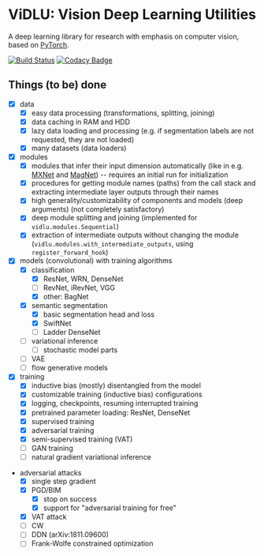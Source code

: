 # ViDLU: Vision Deep Learning Utilities

A deep learning library for research with emphasis on computer vision, based on [PyTorch](https://pytorch.org/).

[![Build Status](https://travis-ci.org/Ivan1248/Vidlu.svg?branch=master)](https://travis-ci.org/Ivan1248/Vidlu)
[![Codacy Badge](https://api.codacy.com/project/badge/Grade/7f89c65e677f490bab26c0e5c7cae116)](https://www.codacy.com/manual/Ivan1248/Vidlu?utm_source=github.com&amp;utm_medium=referral&amp;utm_content=Ivan1248/Vidlu&amp;utm_campaign=Badge_Grade)

## Things (to be) done
  - [x] data
    - [x] easy data processing (transformations, splitting, joining)
    - [x] data caching in RAM and HDD
    - [x] lazy data loading and processing (e.g. if segmentation labels are not requested, they are not loaded)
    - [x] many datasets (data loaders)
  - [x] modules 
    - [X] modules that infer their input dimension automatically (like in e.g. [MXNet](http://mxnet.incubator.apache.org/) and
      [MagNet](https://github.com/MagNet-DL/magnet)) -- requires an initial run for initialization
    - [X] procedures for getting module names (paths) from the call stack and extracting intermediate layer outputs through their names
    - [X] high generality/customizability of components and models (deep arguments) (not completely satisfactory) 
    - [X] deep module splitting and joining (implemented for `vidlu.modules.Sequential`) 
    - [X] extraction of intermediate outputs without changing the module (`vidlu.modules.with_intermediate_outputs`, using `register_forward_hook`)
  - [X] models (convolutional) with training algorithms
    - [X] classification
      - [x] ResNet, WRN, DenseNet
      - [ ] RevNet, iRevNet, VGG
      - [x] other: BagNet
    - [X] semantic segmentation
      - [x] basic segmentation head and loss
      - [x] SwiftNet
      - [ ] Ladder DenseNet
    - [ ] variational inference
      - [ ] stochastic model parts
    - [ ] VAE
    - [ ] flow generative models
  - [x] training
    - [x] inductive bias (mostly) disentangled from the model
    - [x] customizable training (inductive bias) configurations
    - [x] logging, checkpoints, resuming interrupted training
    - [X] pretrained parameter loading: ResNet, DenseNet
    - [x] supervised training
    - [x] adversarial training
    - [X] semi-supervised training (VAT)
    - [ ] GAN training
    - [ ] natural gradient variational inference
  - adversarial attacks
    - [x] single step gradient
    - [x] PGD/BIM
      - [x] stop on success
      - [x] support for "adversarial training for free"
    - [X] VAT attack
    - [ ] CW
    - [ ] DDN (arXiv:1811.09600)
    - [ ] Frank-Wolfe constrained optimization

<!--
In many places in the code some parameter names end with "_f". 
This means that the argument is not a final object but a factory (hence "_f") 
that produces an object, e.g. "backbone_f()" should produce a "backbone". This 
is to allow more flexibility e.g.

```
def foo(..., bar_f=make_some_bar):
    ...

def make_some_bar(..., baz_f=make_some_baz):
    ...
    
def make_some_baz(..., swallow_type='european'):
    ...

t=ArgTree
argtree_partial(foo, bar_f=ArgTree(baz_f=t(swallow_type='african)))
```

instead of

```
def foo(..., bar_args, baz_args):
    make_some_bar(..., **bar_args, **baz_args)
    ...

def make_some_bar(..., **baz_args):
    make_some_baz(..., **baz_args)
    ...
    
def make_some_baz(..., swallow_type='european'):
    ...

foo(baz_args=dict(swallow_type='african'))
```
-->
